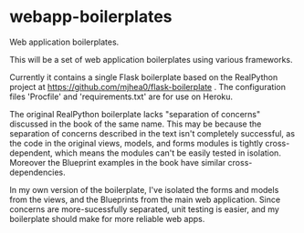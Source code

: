 webapp-boilerplates
===================

Web application boilerplates.

This will be a set of web application boilerplates using various frameworks.

Currently it contains a single Flask boilerplate based on the RealPython
project at https://github.com/mjhea0/flask-boilerplate . The configuration
files 'Procfile' and 'requirements.txt' are for use on Heroku.

The original RealPython boilerplate lacks "separation of concerns" discussed in
the book of the same name. This may be because the separation of concerns
described in the text isn't completely successful, as the code in the original
views, models, and forms modules is tightly cross-dependent, which means the
modules can't be easily tested in isolation. Moreover the Blueprint examples in
the book have similar cross-dependencies.

In my own version of the boilerplate, I've isolated the forms and models from
the views, and the Blueprints from the main web application. Since concerns are
more-sucessfully separated, unit testing is easier, and my boilerplate should
make for more reliable web apps.
